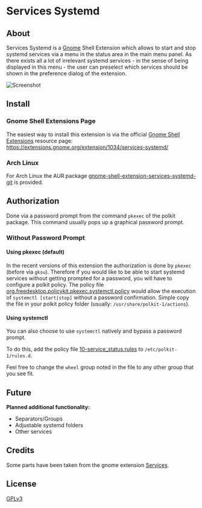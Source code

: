 # Services Systemd
## About
Services Systemd is a [Gnome](https://www.gnome.org/) Shell Extension which
allows to start and stop systemd services via a menu in the status area in the
main menu panel. As there exists all a lot of irrelevant systemd services - in
the sense of being displayed in this menu - the user can preselect which
services should be shown in the preference dialog of the extension.

![Screenshot](https://raw.githubusercontent.com/petres/gnome-shell-extension-services-systemd/master/img/services-systemd.png)

## Install

### Gnome Shell Extensions Page
The easiest way to install this extension is via the official [Gnome Shell Extensions](https://extensions.gnome.org) resource page: https://extensions.gnome.org/extension/1034/services-systemd/

### Arch Linux
For Arch Linux the AUR package [gnome-shell-extension-services-systemd-git](https://aur4.archlinux.org/packages/gnome-shell-extension-services-systemd-git/) is provided.

## Authorization
Done via a password prompt from the command `pkexec` of the polkit package.
This command usually pops up a graphical password prompt.

### Without Password Prompt

#### Using pkexec (default)
In the recent versions of this extension the authorization is done by `pkexec`
(before via `gksu`). Therefore if you would like to be able to start systemd
services without getting prompted for a password, you will have to configure a
polkit policy. The policy file [org.freedesktop.policykit.pkexec.systemctl.policy](org.freedesktop.policykit.pkexec.systemctl.policy)
would allow the execution of `systemctl [start|stop]` without a password
confirmation. Simple copy the file in your polkit policy folder (usually:
`/usr/share/polkit-1/actions`).

#### Using systemctl
You can also choose to use `systemctl` natively and bypass a password prompt.

To do this, add the policy file
[10-service_status.rules](10-service_status.rules) to `/etc/polkit-1/rules.d`.

Feel free to change the `wheel` group noted in the file to any other group that
you see fit.

## Future
**Planned additional functionality:**
* Separators/Groups
* Adjustable systemd folders
* Other services

## Credits
Some parts have been taken from the gnome extension [Services](https://github.com/hjr265/gnome-shell-extension-services).

## License
[GPLv3](http://www.gnu.org/licenses/gpl-3.0.en.html)

